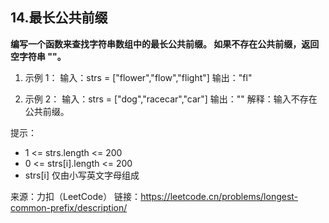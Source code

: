 ## 14.最长公共前缀

**编写一个函数来查找字符串数组中的最长公共前缀。
如果不存在公共前缀，返回空字符串 ""。**

1. 示例 1：
输入：strs = ["flower","flow","flight"]
输出："fl"

2. 示例 2：
输入：strs = ["dog","racecar","car"]
输出：""
解释：输入不存在公共前缀。
 
提示：
- 1 <= strs.length <= 200
- 0 <= strs[i].length <= 200
- strs[i] 仅由小写英文字母组成

来源：力扣（LeetCode）
链接：https://leetcode.cn/problems/longest-common-prefix/description/
